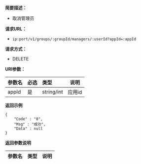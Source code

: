 
**简要描述：**

- 取消管理员

**请求URL：**
- ` ip:port/v1/groups/:groupId/managers/:userId?appId=:appId `

**请求方式：**
- DELETE

**URI参数：**

|参数名|必选|类型|说明|
|:----    |:---|:----- |-----   |
|appId |是  |string/int |应用id   |


 **返回示例**

 ```
 {
     "Code" : "0",
     "Msg" : "成功",
     "Data" : null
 }

 ```

 **返回参数说明**

|参数名|类型|说明|
|:-----  |:-----|-----                           |



